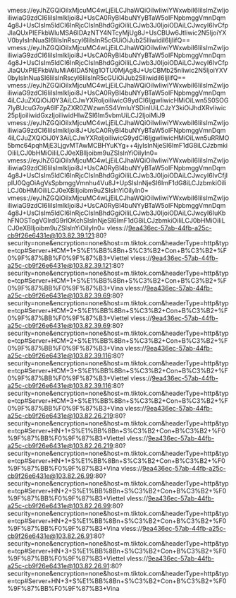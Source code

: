 vmess://eyJhZGQiOiIxMjcuMC4wLjEiLCJhaWQiOiIwIiwiYWxwbiI6IiIsImZwIjoiIiwiaG9zdCI6IiIsImlkIjoi8J+UsCA0RyBI4buNYyBTaW5oIFNpbmggVmnDqm4g8J+UsCIsIm5ldCI6InRjcCIsInBhdGgiOiIiLCJwb3J0IjoiODAiLCJwcyI6IvCfpJlaQUxPIEFkbWluMSA6IDAzNTY4NTcyMjUg8J+UsCBUw6JtIiwic2N5IjoiYXV0byIsInNuaSI6IiIsInRscyI6IiIsInR5cGUiOiJub25lIiwidiI6IjIifQ==
vmess://eyJhZGQiOiIxMjcuMC4wLjEiLCJhaWQiOiIwIiwiYWxwbiI6IiIsImZwIjoiIiwiaG9zdCI6IiIsImlkIjoi8J+UsCA0RyBI4buNYyBTaW5oIFNpbmggVmnDqm4g8J+UsCIsIm5ldCI6InRjcCIsInBhdGgiOiIiLCJwb3J0IjoiODAiLCJwcyI6IvCfpJlaQUxPIEFkbWluMiA6IDA5Njg1OTU0MjAg8J+UsCBMb25nIiwic2N5IjoiYXV0byIsInNuaSI6IiIsInRscyI6IiIsInR5cGUiOiJub25lIiwidiI6IjIifQ==
vmess://eyJhZGQiOiIxMjcuMC4wLjEiLCJhaWQiOiIwIiwiYWxwbiI6IiIsImZwIjoiIiwiaG9zdCI6IiIsImlkIjoi8J+UsCA0RyBI4buNYyBTaW5oIFNpbmggVmnDqm4iLCJuZXQiOiJ0Y3AiLCJwYXRoIjoiIiwicG9ydCI6IjgwIiwicHMiOiLwn5S0SOG7lyBUcuG7oyA6IFZpZXR0ZWzwn5S4VmluYSDinIUiLCJzY3kiOiJhdXRvIiwic25pIjoiIiwidGxzIjoiIiwidHlwZSI6Im5vbmUiLCJ2IjoiMiJ9
vmess://eyJhZGQiOiIxMjcuMC4wLjEiLCJhaWQiOiIwIiwiYWxwbiI6IiIsImZwIjoiIiwiaG9zdCI6IiIsImlkIjoi8J+UsCA0RyBI4buNYyBTaW5oIFNpbmggVmnDqm4iLCJuZXQiOiJ0Y3AiLCJwYXRoIjoiIiwicG9ydCI6IjgwIiwicHMiOiLwn5uRRMO5bmc64pqhMjE3LjgvMTAwMCBHYuKYg++4jyIsInNjeSI6ImF1dG8iLCJzbmkiOiIiLCJ0bHMiOiIiLCJ0eXBlIjoibm9uZSIsInYiOiIyIn0=
vmess://eyJhZGQiOiIxMjcuMC4wLjEiLCJhaWQiOiIwIiwiYWxwbiI6IiIsImZwIjoiIiwiaG9zdCI6IiIsImlkIjoi8J+UsCA0RyBI4buNYyBTaW5oIFNpbmggVmnDqm4g8J+UsCIsIm5ldCI6InRjcCIsInBhdGgiOiIiLCJwb3J0IjoiODAiLCJwcyI6IvCfjIpIU0QgOiAgVsSpbmggVmnhu4Vu8J+UpSIsInNjeSI6ImF1dG8iLCJzbmkiOiIiLCJ0bHMiOiIiLCJ0eXBlIjoibm9uZSIsInYiOiIyIn0=
vmess://eyJhZGQiOiIxMjcuMC4wLjEiLCJhaWQiOiIwIiwiYWxwbiI6IiIsImZwIjoiIiwiaG9zdCI6IiIsImlkIjoi8J+UsCA0RyBI4buNYyBTaW5oIFNpbmggVmnDqm4g8J+UsCIsIm5ldCI6InRjcCIsInBhdGgiOiIiLCJwb3J0IjoiODAiLCJwcyI6IuKbhFNOSTogVGlrdG9rIOKchSIsInNjeSI6ImF1dG8iLCJzbmkiOiIiLCJ0bHMiOiIiLCJ0eXBlIjoibm9uZSIsInYiOiIyIn0=
vless://9ea436ec-57ab-44fb-a25c-cb9f26e6431e@103.82.39.121:80?security=none&encryption=none&host=m.tiktok.com&headerType=http&type=tcp#Server+HCM+1+S%E1%BB%8Bn+S%C3%B2+Con+B%C3%B2+%F0%9F%87%BB%F0%9F%87%B3+Viettel
vless://9ea436ec-57ab-44fb-a25c-cb9f26e6431e@103.82.39.121:80?security=none&encryption=none&host=m.tiktok.com&headerType=http&type=tcp#Server+HCM+1+S%E1%BB%8Bn+S%C3%B2+Con+B%C3%B2+%F0%9F%87%BB%F0%9F%87%B3+Vina
vless://9ea436ec-57ab-44fb-a25c-cb9f26e6431e@103.82.39.69:80?security=none&encryption=none&host=m.tiktok.com&headerType=http&type=tcp#Server+HCM+2+S%E1%BB%8Bn+S%C3%B2+Con+B%C3%B2+%F0%9F%87%BB%F0%9F%87%B3+Viettel
vless://9ea436ec-57ab-44fb-a25c-cb9f26e6431e@103.82.39.69:80?security=none&encryption=none&host=m.tiktok.com&headerType=http&type=tcp#Server+HCM+2+S%E1%BB%8Bn+S%C3%B2+Con+B%C3%B2+%F0%9F%87%BB%F0%9F%87%B3+Vina
vless://9ea436ec-57ab-44fb-a25c-cb9f26e6431e@103.82.39.116:80?security=none&encryption=none&host=m.tiktok.com&headerType=http&type=tcp#Server+HCM+3+S%E1%BB%8Bn+S%C3%B2+Con+B%C3%B2+%F0%9F%87%BB%F0%9F%87%B3+Viettel
vless://9ea436ec-57ab-44fb-a25c-cb9f26e6431e@103.82.39.116:80?security=none&encryption=none&host=m.tiktok.com&headerType=http&type=tcp#Server+HCM+3+S%E1%BB%8Bn+S%C3%B2+Con+B%C3%B2+%F0%9F%87%BB%F0%9F%87%B3+Vina
vless://9ea436ec-57ab-44fb-a25c-cb9f26e6431e@103.82.26.219:80?security=none&encryption=none&host=m.tiktok.com&headerType=http&type=tcp#Server+HN+1+S%E1%BB%8Bn+S%C3%B2+Con+B%C3%B2+%F0%9F%87%BB%F0%9F%87%B3+Viettel
vless://9ea436ec-57ab-44fb-a25c-cb9f26e6431e@103.82.26.219:80?security=none&encryption=none&host=m.tiktok.com&headerType=http&type=tcp#Server+HN+1+S%E1%BB%8Bn+S%C3%B2+Con+B%C3%B2+%F0%9F%87%BB%F0%9F%87%B3+Vina
vless://9ea436ec-57ab-44fb-a25c-cb9f26e6431e@103.82.26.99:80?security=none&encryption=none&host=m.tiktok.com&headerType=http&type=tcp#Server+HN+2+S%E1%BB%8Bn+S%C3%B2+Con+B%C3%B2+%F0%9F%87%BB%F0%9F%87%B3+Viettel
vless://9ea436ec-57ab-44fb-a25c-cb9f26e6431e@103.82.26.99:80?security=none&encryption=none&host=m.tiktok.com&headerType=http&type=tcp#Server+HN+2+S%E1%BB%8Bn+S%C3%B2+Con+B%C3%B2+%F0%9F%87%BB%F0%9F%87%B3+Vina
vless://9ea436ec-57ab-44fb-a25c-cb9f26e6431e@103.82.26.91:80?security=none&encryption=none&host=m.tiktok.com&headerType=http&type=tcp#Server+HN+3+S%E1%BB%8Bn+S%C3%B2+Con+B%C3%B2+%F0%9F%87%BB%F0%9F%87%B3+Viettel
vless://9ea436ec-57ab-44fb-a25c-cb9f26e6431e@103.82.26.91:80?security=none&encryption=none&host=m.tiktok.com&headerType=http&type=tcp#Server+HN+3+S%E1%BB%8Bn+S%C3%B2+Con+B%C3%B2+%F0%9F%87%BB%F0%9F%87%B3+Vina
